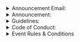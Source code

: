 <details><summary>Announcement Email:</summary>
<p>

### Calling all blockchain enthusiasts!

CORE Multichain is building the future through blockchain technology and is looking to expand its team. We are looking for AI researchers, university professors, computer scientists, mathematicians, cryptographers, and data scientists to join our team.

We also offer a grant program for projects that will add value to the CORE Multichain ecosystem. Grants are available for the following project categories:
- Tools for development and deployment (e.g., IDEs and SDKs for side chains)
- Runtime Modules related to interoperability, governance, and consensus
- Ecosystem developers like wallets and exchanges.
- Monitoring, such as block explorers and off-chain data services
- Distributed file system developers
- Bridge integrators

Since CORE is centered around its community, we want the developer, science, and academic communities to join our efforts to help us enhance our ecosystem. Therefore, we encourage project proposals. These proposals can be related to any-blockchain related topics such as blockchain consensus protocols, smart contracts, sharding, etc. We are also interested in other fields such as AI, machine learning, game theory, cloud computing, and 5G.

If you are interested in joining the CORE Multichain team or have a project that you believe can add value to CORE Multichain and blockchain technology as a whole, then feel free to contact us.

:+1: We look forward to hearing from you! :smiling_face_with_three_hearts:

</p>
</details>
<details><summary>Announcement:</summary>
<p>
### CORE Multichain is a blockchain movement that aims to solve scalability, interoperability, 
and throughput problems while increasing user privacy and usability.

We strive to make significant contributions towards Web3 technology by promoting innovation in the blockchain and digital currency space. In our efforts to maximize innovation in the blockchain technology and Web3 space, we are excited to announce that CORE Multichain will be hosting a hackathon! Developers from across the globe will be able to participate in this hackathon to create the next best innovation in blockchain technology.

Since blockchain technology is in its infancy, there is a lot of room for innovation. However, we are looking for developers that can innovate in the following aspects of blockchain and cryptocurrency technology:

* Consensus Protocols
* Smart Contracts
* Sharding
* Scalability
* Security and Privacy
* Data Analytics
* Artificial Intelligence
* Machine Learning
* Game Theory
* Cloud Computing
* Edge Computing
* 5G and Beyond

Developers can either choose one of the aspects or touch on multiple aspects in their solution. 
</p>
</details>

<details><summary>Guidelines:</summary>

> CORE Multichain lives by the belief that together, members and teams of the blockchain industry can grow in a collective effort to make significant contributions to the blockchain space. We support many teams and organizations within the blockchain community and receive requests to partner and/or sponsor many projects. Unfortunately, with the high volume of requests that we receive, we cannot participate and answer every request.

To nurture and grow our blockchain community, we host annual events such as hackathons and offer a grant program to help exciting blockchain-related project proposals go from idea to reality.

Teams need to register and submit their project proposals to participate in our hackathon. We only allow project proposals that deal with the blockchain-related aspects listed in our hackathon announcement. Once approved, teams will be notified of the following steps by a member of the CORE Multichain team.

As mentioned, teams can also apply for grants. Teams need to send grant proposals to the CORE Multichain team like the hackathon application process. Only projects under the blockchain topics listed in our hackathon announcement will be considered. The grant process is also milestone-based. This ensures that projects who send these requests are serious about the process and about contributing to the blockchain space.

We recommend the following guidelines when writing a proposal for a grant or a project for the hackathon:

- List which blockchain-related aspect your hackathon project or grant project will fall under. 

For more information, you can refer to the hackathon announcement to see which blockchain-related aspects are supported by the CORE Multichain team. Your project can fall under more than one of the supported blockchain aspects.

* Focus your proposal around what problem in the blockchain space your project addresses.
* Discuss how your project can contribute to the CORE Multichain ecosystem.
* Introduce your team.
</details>
<details><summary>Code of Conduct:</summary>
<p>

> This event is a community hackathon to promote collaboration, innovation, and learning in the CORE Multichain and broader blockchain communities. We encourage and value the participation of each member of the community and want each member and team that participates in our hackathon to have an enjoyable experience. Therefore, all participants are expected to show respect and courtesy towards all other participants in the hackathon. All participants are required to conform to the following Code of Conduct which organizers will enforce throughout the event.

## The Code

The Code intends to prohibit activities including but not limited to:

- Offensive comments towards others
- Any activity that can be seen as, or regarded as, harassing, demeaning, mocking, or intimidating others, especially this behavior as it relates to characteristics such as:

* Gender
* Sexual orientation
* Physical or mental ability
* Age
* Socioeconomic status
* Ethnicity
* Physical appearance
* Race
* Religion

- Other prohibited behaviors include, but are not limited to:

* Stalking
* Unwanted sexual attention
* Use of sexualized content

Should any participant take part in any behavior deemed as harassment, they will be asked to stop the behavior. Failure to comply with the request to stop the behavior immediately will result in the participant's dismissal from the event. 

Sponsors, mentors, volunteers, judges, organizers, CORE Multichain staff, and anyone else at the event are also subject to the anti-harassment policy. Attendees should not use sexualized content in their projects or during the event.

Should a participant engage in behavior that violates this code of conduct, the hackathon organizers will take any action they deem appropriate and necessary, including warning the offender or expelling them from the event.

If you are in a situation wherein you are uncomfortable or think there may be a potential violation of the code of conduct, please report it immediately to one of the event organizers or email the CORE Multichain team. All reports will remain anonymous.
</p>
</details>
<details><summary>Event Rules & Conditions</summary>

* The following rules & conditions apply to this CORE Multichain hackathon ("The Event").

* You are fully responsible for any damage or injury caused by you in your participation in The Event (whether the damage is to persons or property, and whether to yourself or others) and release CORE Multichain, The Event, all sponsors of The Event, The Event volunteers, The Event staff, guests of The Event and all other participants in The Event (collectively, the "Releasees") from any liability therefore.

 > YOU ARE AWARE THAT YOUR PARTICIPATION IN The Event IS SOLELY AT YOUR OWN RISK, AND THAT THE RELEASE HEREIN IS INTENDED TO REFLECT THAT UNDERSTANDING.

* Ownership of any developments made by you during The Event, and all right, titles, and interest in those developments, including the intellectual property right therein, shall be yours. 

> However, you acknowledge that during the course of the event, you may have access to products, developments, information, and other materials belonging to other participants of The Event and/or other third parties ("Third Party Materials") and that nothing in this Agreement will be deemed as a transfer of any ownership, right, title or interest in such Third Party Materials to you. Your only rights to the Third Party Materials shall be those expressly granted to you by the owner(s) of the Third Party Materials. Any APIs or other software provided to you by the sponsors of The Event are subject to the subscription terms and software licenses associated with such APIs or other software.

* You acknowledge that The Event is intended to be an event where ideas are shared freely. Therefore, recognize that any sharing of information with participants of The Event, The Event sponsors, and/or other third parties during The Event is solely at your own discretion and risk. Should you wish to protect your information, it is solely your responsibility to implement the necessary confidentiality and security measures concerning the persons to whom you disclose your information. None of the Releasees shall have any obligation under this Agreement or by virtue of their participation in The Event concerning your information.

* The Organizers have the unrestricted right to use your likeness, image, voice, opinions, and appearance, and also any images of your projects, developments, materials, and belongings made at or brought to The Event, captured through video, photographs, or other media during The Event for the express purpose of creating promotional material (the "Images"), which will be used in websites, promotional materials, publications and other media of any of the Organizers, whether in print or electronically (the "Materials"). The aforementioned right includes permission to copyright, use, re-use, publish, and republish images in which you may be included, intact or in part, composite or distorted in character or form, without restriction as to changes or transformations, in conjunction with your own or fictitious name, reproductions in color or otherwise, made through any and all media now or hereafter known;


